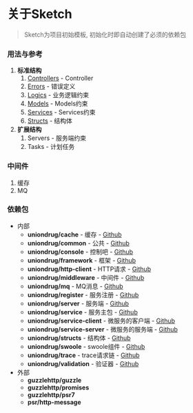 # 关于Sketch

> Sketch为项目初始模板, 初始化时即自动创建了必须的依赖包



### 用法与参考

1. **标准结构**
    1. [Controllers](./app.controllers.md) - Controller
    1. [Errors](./app.errors.md) - 错误定义
    1. [Logics](./app.logics.md) - 业务逻辑约束
    1. [Models](./app.models.md) - Models约束
    1. [Services](./app.services.md) - Services约束
    1. [Structs](https://github.com/uniondrug/structs/blob/2.x/docs/README.md) - 结构体
1. **扩展结构**
    1. Servers - 服务端约束
    1. Tasks - 计划任务



### 中间件

1. 缓存
1. MQ


### 依赖包

* 内部
    * **uniondrug/cache** - 缓存 - [Github](https://github.com/uniondrug/cache)
    * **uniondrug/common** - 公共 - [Github](https://github.com/uniondrug/common)
    * **uniondrug/console** - 控制吧 - [Github](https://github.com/uniondrug/console)
    * **uniondrug/framework** - 框架 - [Github](https://github.com/uniondrug/framework)
    * **uniondrug/http-client** - HTTP请求 - [Github](https://github.com/uniondrug/http-client)
    * **uniondrug/middleware** - 中间件 - [Github](https://github.com/uniondrug/middleware)
    * **uniondrug/mq** - MQ消息 - [Github](https://github.com/uniondrug/mq)
    * **uniondrug/register** - 服务注册 - [Github](https://github.com/uniondrug/register)
    * **uniondrug/server** - 服务端 - [Github](https://github.com/uniondrug/server)
    * **uniondrug/service** - 服务主包 - [Github](https://github.com/uniondrug/service)
    * **uniondrug/service-client** - 微服务的客户端 - [Github](https://github.com/uniondrug/service-client)
    * **uniondrug/service-server** - 微服务的服务端 - [Github](https://github.com/uniondrug/service-server)
    * **uniondrug/structs** - 结构体 - [Github](https://github.com/uniondrug/structs)
    * **uniondrug/swoole** - swoole组件 - [Github](https://github.com/uniondrug/swoole)
    * **uniondrug/trace** - trace请求链 - [Github](https://github.com/uniondrug/trace)
    * **uniondrug/validation** - 验证器 - [Github](https://github.com/uniondrug/validation)
* 外部
    * **guzzlehttp/guzzle**
    * **guzzlehttp/promises**
    * **guzzlehttp/psr7**
    * **psr/http-message**